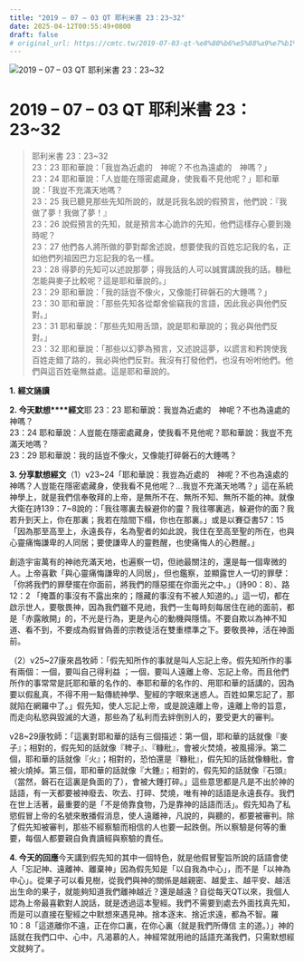 ```yaml
---
title: "2019 – 07 – 03 QT 耶利米書 23：23~32"
date: 2025-04-12T00:55:49+0800
draft: false
# original_url: https://cmtc.tw/2019-07-03-qt-%e8%80%b6%e5%88%a9%e7%b1%b3%e6%9b%b8-23%ef%bc%9a2332
---
```


![2019 – 07 – 03 QT 耶利米書 23：23~32](/images/qt.jpg   "2019 – 07 – 03 QT 耶利米書 23：23~32")

# 2019 – 07 – 03 QT 耶利米書 23：23~32

> 耶利米書 23：23~32  
> 23：23 耶和華說：「我豈為近處的　神呢？不也為遠處的　神嗎？」  
> 23：24 耶和華說：「人豈能在隱密處藏身，使我看不見他呢？」耶和華說：「我豈不充滿天地嗎？  
> 23：25 我已聽見那些先知所說的，就是託我名說的假預言，他們說：『我做了夢！我做了夢！』  
> 23：26 說假預言的先知，就是預言本心詭詐的先知，他們這樣存心要到幾時呢？  
> 23：27 他們各人將所做的夢對鄰舍述說，想要使我的百姓忘記我的名，正如他們列祖因巴力忘記我的名一樣。  
> 23：28 得夢的先知可以述說那夢；得我話的人可以誠實講說我的話。糠秕怎能與麥子比較呢？這是耶和華說的。」  
> 23：29 耶和華說：「我的話豈不像火，又像能打碎磐石的大錘嗎？」  
> 23：30 耶和華說：「那些先知各從鄰舍偷竊我的言語，因此我必與他們反對。」  
> 23：31 耶和華說：「那些先知用舌頭，說是耶和華說的；我必與他們反對。」  
> 23：32 耶和華說：「那些以幻夢為預言，又述說這夢，以謊言和矜誇使我百姓走錯了路的，我必與他們反對。我沒有打發他們，也沒有吩咐他們。他們與這百姓毫無益處。這是耶和華說的。

**1.** **經文誦讀**

**2. 今天默想****經文**耶 23：23 耶和華說：我豈為近處的　神呢？不也為遠處的　神嗎？  
23：24 耶和華說：人豈能在隱密處藏身，使我看不見他呢？耶和華說：我豈不充滿天地嗎？  
23：29 耶和華說：我的話豈不像火，又像能打碎磐石的大錘嗎？

**3. 分享默想經文**（1）v23~24「耶和華說：我豈為近處的　神呢？不也為遠處的　神嗎？人豈能在隱密處藏身，使我看不見他呢？…我豈不充滿天地嗎？」這在系統神學上，就是我們信奉敬拜的上帝，是無所不在、無所不知、無所不能的神。就像大衛在詩139：7~8說的：「我往哪裏去躲避你的靈？我往哪裏逃，躲避你的面？我若升到天上，你在那裏；我若在陰間下榻，你也在那裏。」或是以賽亞書57：15「因為那至高至上，永遠長存，名為聖者的如此說，我住在至高至聖的所在，也與心靈痛悔謙卑的人同居；要使謙卑人的靈甦醒，也使痛悔人的心甦醒。」

創造宇宙萬有的神祂充滿天地，也遍察一切，但祂最關注的，還是每一個卑微的人。上帝喜歡「與心靈痛悔謙卑的人同居」，但也鑑察，並顯露世人一切的罪孽：「你將我們的罪孽擺在你面前，將我們的隱惡擺在你面光之中。」（詩90：8）、路12：2 「掩蓋的事沒有不露出來的；隱藏的事沒有不被人知道的。」這一切，都在啟示世人，要敬畏神，因為我們雖不見祂，我們一生每時刻每居住在祂的面前，都是「赤露敞開」的，不光是行為，更是內心的動機與隱情。不要自欺以為神不知道、看不到，不要成為假冒偽善的宗教徒活在雙重標準之下。要敬畏神，活在神面前。

（2）v25~27康來昌牧師：「假先知所作的事就是叫人忘記上帝。假先知所作的事有兩個：一個，要叫自己得利益 ；一個，要叫人遠離上帝、忘記上帝。而且他們所作的事常常是託耶和華的名作的、奉耶和華的名作的、用耶和華的話講的，因為要以假亂真，不得不用一點傳統神學、聖經的字眼來迷惑人。百姓如果忘記了，那就陷在網羅中了。」假先知，使人忘記上帝，或是說遠離上帝，遠離上帝的旨意，而走向私慾與毀滅的大道，那些為了私利而去絆倒別人的，要受更大的審判。

v28~29康牧師：「這裏對耶和華的話有三個描述：第一個，耶和華的話就像『麥子』；相對的，假先知的話就像『稗子』、『糠秕』，會被火焚燒，被風揚淨。第二個，耶和華的話就像『火』；相對的，恐怕還是『糠秕』，假先知的話就像糠秕，會被火燒掉。第三個，耶和華的話就像『大錘』；相對的，假先知的話就像『石頭』（當然，磐石在這裏是負面的了），會被大錘打碎。」這些意思都是凡是不出於神的話語，有一天都要被神廢去、吹去、打碎、焚燒，唯有神的話語是永遠長存。我們在世上活著，最重要的是「不是倚靠食物，乃是靠神的話語而活」。假先知為了私慾假冒上帝的名號來散播假消息，使人遠離神，凡說的，與聽的，都要被審判。除了假先知被審判，那些不經察驗而相信的人也要一起跌倒。所以察驗是何等的重要，每個人都要親自負責讀經與察驗的責任。

**4. 今天的回應**今天講到假先知的其中一個特色，就是他假冒聖旨所說的話語會使人「忘記神、遠離神、離棄神」因為假先知是「以自我為中心」，而不是「以神為中心」。從果子可以看見樹，從我們與神的關係是越親密、越愛主、越平安、越活出生命的果子，就能夠知道我們離神越近？還是越遠？自從每天QT以來，我個人認為上帝最喜歡對人說話，就是透過這本聖經。我們不需要到處去外面找真先知，而是可以直接在聖經之中默想來遇見神。捨本逐末、捨近求遠，都為不智。羅10：8「這道離你不遠，正在你口裏，在你心裏（就是我們所傳信 主的道。）」神的話就在我們口中、心中，凡渴慕的人，神經常就用祂的話語充滿我們，只需默想經文就夠了。